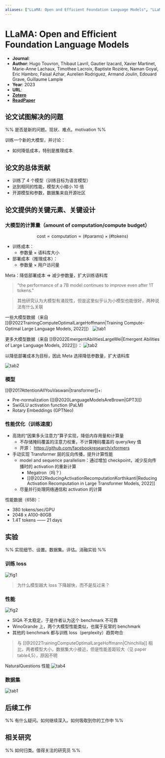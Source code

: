 ```yaml
---
aliases: ["LLaMA: Open and Efficient Foundation Language Models", "LLaMA: Open and Efficient Foundation Language Models, 2023", "LLaMA"]
---
```

# LLaMA: Open and Efficient Foundation Language Models

- **Journal**:
- **Author**: Hugo Touvron, Thibaut Lavril, Gautier Izacard, Xavier Martinet, Marie-Anne Lachaux, Timothee Lacroix, Baptiste Rozière, Naman Goyal, Eric Hambro, Faisal Azhar, Aurelien Rodriguez, Armand Joulin, Edouard Grave, Guillaume Lample
- **Year**: 2023
- **URL**:
- [**Zotero**](zotero://select/items/@2023LLaMAOpenEfficientTouvron)
- [**ReadPaper**](https://readpaper.com/pdf-annotate/note?pdfId=4727027362944778241&noteId=1670740940446323712)

## 论文试图解决的问题

%% 是否是新的问题。现状、难点。motivation %%

训练一个新的大模型，并讨论：
- 如何降低成本，特别是推理成本

## 论文的总体贡献

- 训练了 4 个模型（训练目标为语言模型）
- 达到相同的性能，模型大小缩小 10 倍
- 开源模型和参数，数据集来自开源社区

## 论文提供的关键元素、关键设计

### 大模型的计算量（amount of computation/compute budget）

$$
\mathrm{cost\propto computation\propto (\#params)\times (\#tokens)}
$$

- 训练成本：
    - 参数量 $\times$ 语料库大小
- 部署成本（推理成本）：
    - 参数量 $\times$ 用户访问量

Meta：降低部署成本 $\Rightarrow$ 减少参数量，扩大训练语料库

> "the performance of a 7B model continues to improve even after 1T tokens."

> 其他研究认为大模型有涌现性，但是这里似乎认为小模型也能很好，两种说法有什么关联

一些大模型数据（来自 [[@2022TrainingComputeOptimalLargeHoffmann|Training Compute-Optimal Large Language Models, 2022]]）
![tab1](https://pdf.cdn.readpaper.com/parsed/fetch_target/12c1b62b9ac459f2da00548a32a0cb1e_2_Table_1.png)

更多大模型数据（来自 [[@2022EmergentAbilitiesLargeWei|Emergent Abilities of Large Language Models, 2022]]）：
![tab2](https://pdf.cdn.readpaper.com/parsed/fetch_target/b76a1504436859a9ff610984d1596dfe_25_Table_2.png)

以降低部署成本为目标，因此 Meta 选择降低参数量，扩大语料库

![tab2](https://pdf.cdn.readpaper.com/parsed/fetch_target/db32c3ed9b26866af7ff6522bfcd9ec8_2_Table_2_852708355.png)

### 模型

[[@2017AttentionAllYouVaswani|transformer]]+:
- Pre-normalization ([[@2020LanguageModelsAreBrown|GPT3]])
- SwiGLU activation function (PaLM)
- Rotary Embeddings (GPTNeo)

### 性能优化（训练速度）

- 高效的“因果多头注意力”算子实现，降低内存用量和计算量
    - 不存储掩码覆盖的注意力权重，不计算掩码覆盖的 query/key 值
    - 开源： https://github.com/facebookresearch/xformers
- 手动实现 Transformer 层的反向传播，提升计算性能
    - model and sequence parallelism：通过增加 checkpoint，减少反向传播时的 activation 的重新计算
        - Megatron（吗？）
        - [[@2022ReducingActivationRecomputationKorthikanti|Reducing Activation Recomputation in Large Transformer Models, 2022]]
    - 尽量并行处理网络通信和 activation 的计算

性能数据（65B）：
- 380 tokens/sec/GPU
- 2048 x A100-80GB
- 1.4T tokens —— 21 days

## 实验

%% 实现细节、设置。数据集。评估。消融实验 %%

### 训练 loss
![fig1](https://pdf.cdn.readpaper.com/parsed/fetch_target/db32c3ed9b26866af7ff6522bfcd9ec8_2_Figure_1_-407761410.png)

> 为什么模型越大 loss 下降越快，而不是反过来？

### 性能
![fig2](https://pdf.cdn.readpaper.com/parsed/fetch_target/db32c3ed9b26866af7ff6522bfcd9ec8_7_Figure_2_-1848081711.png)

- SIQA 不太稳定，于是作者认为这个 benchmark 不可靠
- WinoGrande 上，两个大模型性能类似，也属于反常的 benchmark
- 其他的 benchmark 都与训练 loss（perplexity）趋势吻合

> 与 [[@2022TrainingComputeOptimalLargeHoffmann|Chinchilla]] 相比，两者模型大小，数据集大小接近，但是性能差距较大（见 paper table4,5），原因不明

NaturalQuestions 性能
![tab4](https://pdf.cdn.readpaper.com/parsed/fetch_target/db32c3ed9b26866af7ff6522bfcd9ec8_3_Table_4_-1274882875.png)

### 数据集

![tab1](https://pdf.cdn.readpaper.com/parsed/fetch_target/db32c3ed9b26866af7ff6522bfcd9ec8_1_Table_1_-759035277.png)

## 后续工作

%% 有什么疑问。如何继续深入。如何吸取到你的工作中 %%

## 相关研究

%% 如何归类。值得关注的研究员 %%
